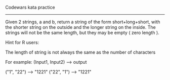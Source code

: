 Codewars kata practice

----------------------

Given 2 strings, a and b, return a string of the form short+long+short, with the shorter string on the outside and the longer string on the inside. The strings will not be the same length, but they may be empty ( zero length ).

Hint for R users:

The length of string is not always the same as the number of characters

For example: (Input1, Input2) --> output

("1", "22") --> "1221"
("22", "1") --> "1221"